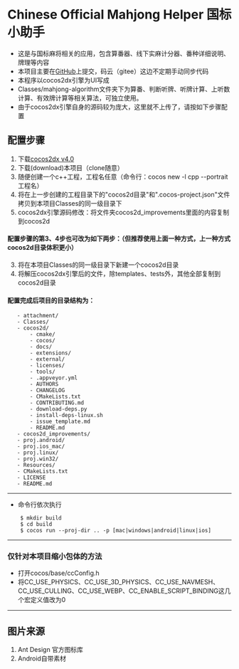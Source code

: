 Chinese Official Mahjong Helper 国标小助手
=========
- 这是与国标麻将相关的应用，包含算番器、线下实麻计分器、番种详细说明、牌理等内容
- 本项目主要在[GitHub](https://github.com/summerinsects/ChineseOfficialMahjongHelper)上提交，码云（gitee）这边不定期手动同步代码
- 本程序以cocos2dx引擎为UI写成
- Classes/mahjong-algorithm文件夹下为算番、判断听牌、听牌计算、上听数计算、有效牌计算等相关算法，可独立使用。
- 由于cocos2dx引擎自身的源码较为庞大，这里就不上传了，请按如下步骤配置

## 配置步骤

1. 下载[cocos2dx v4.0](http://www.cocos2d-x.org/download)
2. 下载(download)本项目（clone随意）
3. 随便创建一个c++工程，工程名任意（命令行：cocos new -l cpp --portrait 工程名）
4. 将在上一步创建的工程目录下的"cocos2d目录"和".cocos-project.json"文件拷贝到本项目Classes的同一级目录下
5. cocos2dx引擎源码修改：将文件夹cocos2d_improvements里面的内容复制到cocos2d

#### 配置步骤的第3、4步也可改为如下两步：（但推荐使用上面一种方式，上一种方式cocos2d目录体积更小）
3. 将在本项目Classes的同一级目录下新建一个cocos2d目录
4. 将解压cocos2dx引擎后的文件，除templates、tests外，其他全部复制到cocos2d目录

#### 配置完成后项目的目录结构为：
```
   - attachment/
   - Classes/
   - cocos2d/
       - cmake/
       - cocos/
       - docs/
       - extensions/
       - external/
       - licenses/
       - tools/
       - .appveyor.yml
       - AUTHORS
       - CHANGELOG
       - CMakeLists.txt
       - CONTRIBUTING.md
       - download-deps.py
       - install-deps-linux.sh
       - issue_template.md
       - README.md
   - cocos2d_improvements/
   - proj.android/
   - proj.ios_mac/
   - proj.linux/
   - proj.win32/
   - Resources/
   - CMakeLists.txt
   - LICENSE
   - README.md
```
---

- 命令行依次执行
```
    $ mkdir build
    $ cd build
    $ cocos run --proj-dir .. -p [mac|windows|android|linux|ios]
```

---
### 仅针对本项目缩小包体的方法
- 打开cocos/base/ccConfig.h
- 将CC_USE_PHYSICS、CC_USE_3D_PHYSICS、CC_USE_NAVMESH、CC_USE_CULLING、CC_USE_WEBP、CC_ENABLE_SCRIPT_BINDING这几个宏定义值改为0

---

## 图片来源
1. Ant Design 官方图标库
2. Android自带素材
